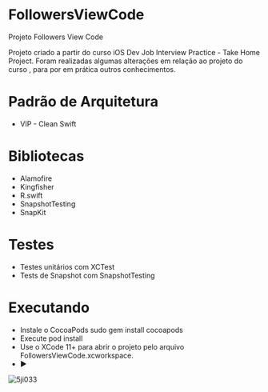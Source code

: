 # FollowersViewCode

Projeto Followers View Code

Projeto criado a partir do curso iOS Dev Job Interview Practice - Take Home Project.
Foram realizadas algumas alterações em relação ao projeto do curso , para por em prática outros conhecimentos.

# Padrão de Arquitetura
* VIP - Clean Swift

# Bibliotecas
* Alamofire
* Kingfisher
* R.swift
* SnapshotTesting
* SnapKit

# Testes
* Testes unitários com XCTest
* Tests de Snapshot com SnapshotTesting

# Executando
* Instale o CocoaPods sudo gem install cocoapods
* Execute pod install 
* Use o XCode 11+ para abrir o projeto pelo arquivo FollowersViewCode.xcworkspace.
* ▶️

![5ji033](https://user-images.githubusercontent.com/22052855/129388268-7f989616-bf10-4939-b602-84f3f1adf882.gif)


   
